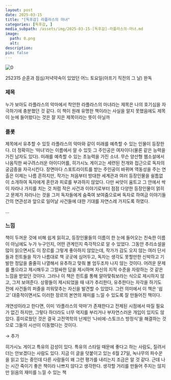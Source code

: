 ```yaml
---
layout: post
date: 2025-03-15
title: "[독후감] 라플라스의 마녀"
categories: [독후감, ]
media_subpath: /assets/img/2025-03-15-[독후감]-라플라스의-마녀.md
image:
  path: 0.png
  alt:  
description:  
pin: false
---
```



![0](/0.png)


252315 순훈과 점심/저녁약속이 있었던 어느 토요일(아프기 직전의 그 날) 완독


### 제목


누가 보아도 라플라스의 악마에서 착안한 라플라스의 마녀라는 제목은 나의 호기심을 자극하기에 충분했던 것 같다. 이 책이 원래 유명한 책이라는 사실을 알지 못했음에도 제목이 눈에 들어왔다는 것은 잘 지은 제목이라는 뜻이 아닐까


### 플롯


제목에서 유추할 수 있듯 라플라스의 악마와 같이 미래를 예측할 수 있는 인물이 등장한다. 더 정확히는 ‘마녀’라는 이름에서 알 수 있듯 그 주인공은 여자이다(물론 같은 능력을 가진 남자도 있다). 미래를 예측할 수 있는 초능력을 가진 소녀. 무슨 양산형 웹소설에서 나옴직한 싸구려스러운 아이디어를, 히가시노 게이고는 세련된 전개와 접근으로 독자의 궁금증을 자극시킨다. 장면마다 스포트라이트를 받는 주인공이 바뀌며 역동성을 주는 연출은 이제는 나름 흔하지만, 작가는 처음부터 방대한 세계관과 여러 등장인물을 쉴틈없이 소개하여 독자에게 혼란과 피로를 부과하지 않았다. 다만 씨앗이 움트고 그 안에서 싹이 자라나 가지를 치는 것 처럼 작은 사건과 이야기로부터 점점 다양한 등장인물이 얽히고 문제가 자라나는 것을 그저 독자들에게 숨죽여 보여줌으로써 독자로 하여금 이야기들 간의 연관성과 앞으로 일어날 사건들에 대한 기대를 자연스레 가지도록 하였다.


…


### 느낌


책이 두꺼운 것에 비해 쉽게 읽히고, 등장인물들의 이름이 한 눈에 들어오는 친숙한 이름이 아님에도 누가 누구인지, 어떤 관계인지 즉각적으로 알 수 있었다. 그동안 추리소설을 많이 읽으면서도 이 장르를 그렇게 좋아하지 않았는데, 작가가 감도 오지 않는 여러 단서들과 힌트들을 작가 나름대로 책 곳곳에 심어두고, 독자는 생각도 못할만한 신박하고 기발한 정답을 줄줄히 나열해서 유추하고 맞춰 볼 엄두조차 나지 않는 것이다. 어려운 문제를 풀으라고 제시해두고 그럴싸한 답을 제시하며 자신의 지적 수준을 자랑하는 것 같은 느낌을 받았던 것이다. 그러나 이 책은 힌트를 통해 알아맞춰보라는 식으로 제시하지 않고, 그저 보여준다. 상황들이 제시되었을 때 내가 추리한다, 유추한다는 자각을 하기도 전에 사건들의 퍼즐을 끼워맞추는 자신을 발견할 수 있었다. 그런 의미에서 이 책은 ‘쉽고’ 대중적이면서도 이러한 장르의 본연의 재미를 느낄 수 있도록 잘 만들어진 책이다. 


개연성이라고 한다면, 이미 ‘라플라스의 악마’가 존재한다고 전제된 시점에서 따질 필요가 없긴 하지만, 그렇다 하더라도 너무 억지를 부리거나 부자연스러운 개입이 있지도 않았다. 흥미로웠던 것은 결국 고전역학의 난제인 ‘나비에-스토크스 방정식’을 해결하는 것으로 그들의 시선이 이동했다는 것이다.  


→ 추가


히가시노 게이고 특유의 감성이 있다. 특유의 스타일 때문에 좋다고 하는 사람도, 질려서 더는 안보겠다는 사람도 있다. 지금 이 글을 덧붙이고 있는 6월 27일, 녹나무의 파수꾼을 읽고 있는 중인데 다른 사람들이 왜 그런 평가를 내리는지 조금은 알 것 같다. 근데 나는 시간 죽이기 좋은 책이라 나쁘지 않다고 생각한다. 생각할 거리를 만들어 주지는 않지만 읽음의 재미를 느낄 수 있는 책



<script>
  window.MathJax = {
    tex: {
      macros: {
        R: "\\mathbb{R}",
        N: "\\mathbb{N}",
        Z: "\\mathbb{Z}",
        Q: "\\mathbb{Q}",
        C: "\\mathbb{C}",
        proj: "\\operatorname{proj}",
        rank: "\\operatorname{rank}",
        im: "\\operatorname{im}",
        dom: "\\operatorname{dom}",
        codom: "\\operatorname{codom}",
        argmax: "\\operatorname*{arg\,max}",
        argmin: "\\operatorname*{arg\,min}"
      },
      tags: "ams",
      strict: false, 
      inlineMath: [["$", "$"], ["\\(", "\\)"]],
      displayMath: [["$$", "$$"], ["\\[", "\\]"]]
    },
    options: {
      skipHtmlTags: ["script", "noscript", "style", "textarea", "pre"]
    }
  };
</script>
<script async src="https://cdn.jsdelivr.net/npm/mathjax@3/es5/tex-mml-chtml.js"></script>

